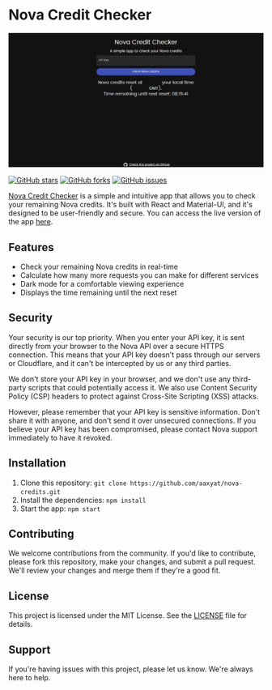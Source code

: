 # Nova Credit Checker

![Nova Credit Checker](./public/screenshot.png)

[![GitHub stars](https://img.shields.io/github/stars/aaxyat/nova-credits.svg)](https://github.com/aaxyat/nova-credits/stargazers)
[![GitHub forks](https://img.shields.io/github/forks/aaxyat/nova-credits.svg)](https://github.com/aaxyat/nova-credits/network/members)
[![GitHub issues](https://img.shields.io/github/issues/aaxyat/nova-credits.svg)](https://github.com/aaxyat/nova-credits/issues)

[Nova Credit Checker](https://novacredits.netlify.app/) is a simple and intuitive app that allows you to check your remaining Nova credits. It's built with React and Material-UI, and it's designed to be user-friendly and secure. You can access the live version of the app [here](https://novacredits.netlify.app/).

## Features

- Check your remaining Nova credits in real-time
- Calculate how many more requests you can make for different services
- Dark mode for a comfortable viewing experience
- Displays the time remaining until the next reset

## Security

Your security is our top priority. When you enter your API key, it is sent directly from your browser to the Nova API over a secure HTTPS connection. This means that your API key doesn't pass through our servers or Cloudflare, and it can't be intercepted by us or any third parties.

We don't store your API key in your browser, and we don't use any third-party scripts that could potentially access it. We also use Content Security Policy (CSP) headers to protect against Cross-Site Scripting (XSS) attacks.

However, please remember that your API key is sensitive information. Don't share it with anyone, and don't send it over unsecured connections. If you believe your API key has been compromised, please contact Nova support immediately to have it revoked.

## Installation

1. Clone this repository: `git clone https://github.com/aaxyat/nova-credits.git`
2. Install the dependencies: `npm install`
3. Start the app: `npm start`

## Contributing

We welcome contributions from the community. If you'd like to contribute, please fork this repository, make your changes, and submit a pull request. We'll review your changes and merge them if they're a good fit.

## License

This project is licensed under the MIT License. See the [LICENSE](LICENSE) file for details.

## Support

If you're having issues with this project, please let us know. We're always here to help.
